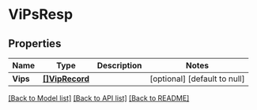 # ViPsResp

## Properties
Name | Type | Description | Notes
------------ | ------------- | ------------- | -------------
**Vips** | [**[]VipRecord**](VIPRecord.md) |  | [optional] [default to null]

[[Back to Model list]](../README.md#documentation-for-models) [[Back to API list]](../README.md#documentation-for-api-endpoints) [[Back to README]](../README.md)


